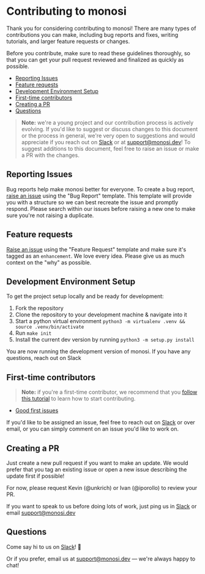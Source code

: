 # Contributing to monosi

Thank you for considering contributing to monosi! There are many types of contributions you can make, including bug reports and fixes, writing tutorials, and larger feature requests or changes.

Before you contribute, make sure to read these guidelines thoroughly, so that you can get your pull request reviewed and finalized as quickly as possible. 

- [Reporting Issues](#reporting-issues)
- [Feature requests](#feature-requests)
- [Development Environment Setup](#development-environment-setup)
- [First-time contributors](#first-time-contributors)
- [Creating a PR](#creating-a-pr)
- [Questions](#questions)

> **Note:** we're a young project and our contribution process is actively evolving. If you'd like to suggest or discuss changes to this document or the process in general, we're very open to suggestions and would appreciate if you reach out on [Slack](https://monosi.dev/slack) or at [support@monosi.dev](mailto:support@monosi.dev)! To suggest additions to this document, feel free to raise an issue or make a PR with the changes.

## Reporting Issues

Bug reports help make monosi better for everyone. To create a bug report, [raise an issue](https://github.com/monosidev/monosi/issues/new?assignees=&labels=bug&template=bug_report.md&title=) using the "Bug Report" template. This template will provide you with a structure so we can best recreate the issue and promptly respond. Please search within our issues before raising a new one to make sure you're not raising a duplicate.

## Feature requests

[Raise an issue](https://github.com/monosidev/monosi/issues/new?assignees=&labels=enhancement&template=feature_request.md&title=) using the "Feature Request" template and make sure it's tagged as an `enhancement`. We love every idea. Please give us as much context on the "why" as possible.

## Development Environment Setup

To get the project setup locally and be ready for development:

1. Fork the repository
2. Clone the repository to your development machine & navigate into it
3. Start a python virtual environment `python3 -m virtualenv .venv && source .venv/bin/activate`
4. Run `make init`
5. Install the current dev version by running `python3 -m setup.py install`

You are now running the development version of monosi. If you have any questions, reach out on Slack

## First-time contributors

> **Note:** if you're a first-time contributor, we recommend that you [follow this tutorial](http://makeapullrequest.com/) to learn how to start contributing. 

- [Good first issues](https://github.com/monosidev/monosi/labels/good%20first%20issue)

If you'd like to be assigned an issue, feel free to reach out on [Slack](https://monosi.dev/slack) or over email, or you can simply comment on an issue you'd like to work on. 

## Creating a PR

Just create a new pull request if you want to make an update. We would prefer that you tag an existing issue or open a new issue describing the update first if possible!

For now, please request Kevin (@unkrich) or Ivan (@iporollo) to review your PR.

If you want to speak to us before doing lots of work, just ping us in [Slack](https://monosi.dev/slack) or email [support@monosi.dev](mailto:support@monosi.dev)

## Questions

Come say hi to us on [Slack](https://monosi.dev/slack)! :wave:

Or if you prefer, email us at [support@monosi.dev](mailto:support@monosi.dev) — we're always happy to chat!